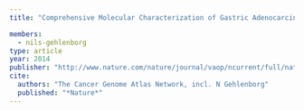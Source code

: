 ```yaml
---
title: "Comprehensive Molecular Characterization of Gastric Adenocarcinoma"

members:
  - nils-gehlenborg
type: article
year: 2014
publisher: "http://www.nature.com/nature/journal/vaop/ncurrent/full/nature13480.html"
cite:
  authors: "The Cancer Genome Atlas Network, incl. N Gehlenborg"
  published: "*Nature*"
---
```

